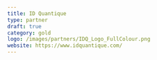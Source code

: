 ```yaml
---
title: ID Quantique
type: partner
draft: true
category: gold
logo: /images/partners/IDQ_Logo_FullColour.png
website: https://www.idquantique.com/
---
```

